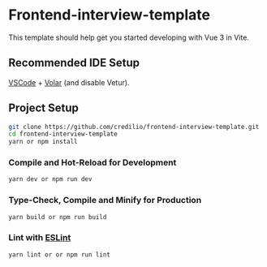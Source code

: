 # Frontend-interview-template

This template should help get you started developing with Vue 3 in Vite.

## Recommended IDE Setup

[VSCode](https://code.visualstudio.com/) + [Volar](https://marketplace.visualstudio.com/items?itemName=Vue.volar) (and disable Vetur).

## Project Setup

```sh
git clone https://github.com/credilio/frontend-interview-template.git
cd frontend-interview-template
yarn or npm install
```

### Compile and Hot-Reload for Development

```sh
yarn dev or npm run dev
```

### Type-Check, Compile and Minify for Production

```sh
yarn build or npm run build
```

### Lint with [ESLint](https://eslint.org/)

```sh
yarn lint or or npm run lint
```
